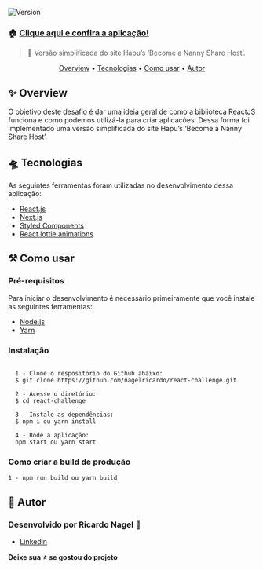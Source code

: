 <p><img  alt="Version"  src="https://img.shields.io/badge/version-0.1.0-blue.svg?cacheSeconds=2592000" /></p>

### 🏠 [Clique aqui e confira a aplicação!](https://react-challenge-ebon.vercel.app/)

> 🚀 Versão simplificada do site Hapu’s ‘Become a Nanny Share Host’.

<p align="center">
 <a href="#overview">Overview</a> •
 <a href="#tecnologias">Tecnologias</a> • 
 <a href="#comousar">Como usar</a> •
 <a href="#autor">Autor</a>
</p>

<h2 id="overview">✨ Overview</h2>

<p>
   O objetivo deste desafio é dar uma ideia geral de como a biblioteca ReactJS 
   funciona e como podemos utilizá-la para criar aplicações. Dessa forma foi 
   implementado uma versão simplificada do site Hapu’s ‘Become a Nanny Share 
   Host’.
</p>

<h2 id="tecnologias">🛸 Tecnologias</h2>
  
  <p>
    As seguintes ferramentas foram utilizadas no desenvolvimento dessa aplicação:
    <ul>
      <li><a href="https://pt-br.reactjs.org/">React.js</a></li>
      <li><a href="https://nextjs.org/">Next.js</a></li>
      <li><a href="https://styled-components.com/">Styled Components</a></li>
      <li><a href="https://www.npmjs.com/package/react-lottie">React lottie animations</a></li>
    </ul>
  </p>

<h2 id="comousar">⚒️ Como usar</h2>

<h3>Pré-requisitos</h3>

<p>
    Para iniciar o desenvolvimento é necessário primeiramente que você instale as seguintes ferramentas:
    <ul>
      <li><a href="https://nodejs.org/en/">Node.js</a></li>
      <li><a href="https://yarnpkg.com/">Yarn</a></li>
    </ul>
</p>

<h3>Instalação</h3>

```
  
  1 - Clone o respositório do Github abaixo:
  $ git clone https://github.com/nagelricardo/react-challenge.git

  2 - Acesse o diretório:
  $ cd react-challenge

  3 - Instale as dependências:
  $ npm i ou yarn install

  4 - Rode a aplicação:
  npm start ou yarn start

```
  
<h3>Como criar a build de produção</h3>

```
1 - npm run build ou yarn build

```

<h2 id="autor">👤 Autor</h2>

<h3>Desenvolvido por Ricardo Nagel 🚀</h3>

* [Linkedin](https://www.linkedin.com/in/ricardonagel/)

  
<strong align="center">Deixe sua ⭐️ se gostou do projeto</strong>

  
